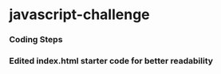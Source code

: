 # javascript-challenge

<h3> Coding Steps <h3>
  Edited index.html starter code for better readability
